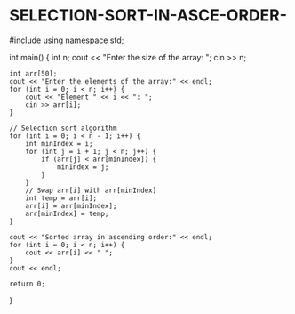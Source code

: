# SELECTION-SORT-IN-ASCE-ORDER-
#include <iostream>
using namespace std;

int main() {
    int n;
    cout << "Enter the size of the array: ";
    cin >> n;

    int arr[50];
    cout << "Enter the elements of the array:" << endl;
    for (int i = 0; i < n; i++) {
        cout << "Element " << i << ": ";
        cin >> arr[i];
    }

    // Selection sort algorithm
    for (int i = 0; i < n - 1; i++) {
        int minIndex = i;
        for (int j = i + 1; j < n; j++) {
            if (arr[j] < arr[minIndex]) {
                minIndex = j;
            }
        }
        // Swap arr[i] with arr[minIndex]
        int temp = arr[i];
        arr[i] = arr[minIndex];
        arr[minIndex] = temp;
    }

    cout << "Sorted array in ascending order:" << endl;
    for (int i = 0; i < n; i++) {
        cout << arr[i] << " ";
    }
    cout << endl;

    return 0;
}
